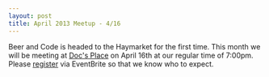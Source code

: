 ```yaml
---
layout: post
title: April 2013 Meetup - 4/16
---
```


Beer and Code is headed to the Haymarket for the first time. This month we
will be meeting at
[Doc's Place](http://docsoflincoln.webs.com/) on April 16th at our regular
time of 7:00pm. Please
[register](http://beercodelincoln-04-16-2013.eventbrite.com/) via EventBrite
so that we know who to expect.
